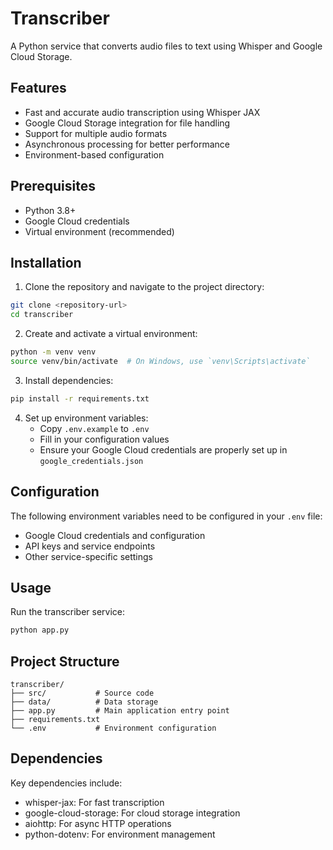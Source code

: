 # Transcriber

A Python service that converts audio files to text using Whisper and Google Cloud Storage.

## Features

- Fast and accurate audio transcription using Whisper JAX
- Google Cloud Storage integration for file handling
- Support for multiple audio formats
- Asynchronous processing for better performance
- Environment-based configuration

## Prerequisites

- Python 3.8+
- Google Cloud credentials
- Virtual environment (recommended)

## Installation

1. Clone the repository and navigate to the project directory:

```bash
git clone <repository-url>
cd transcriber
```

2. Create and activate a virtual environment:

```bash
python -m venv venv
source venv/bin/activate  # On Windows, use `venv\Scripts\activate`
```

3. Install dependencies:

```bash
pip install -r requirements.txt
```

4. Set up environment variables:
   - Copy `.env.example` to `.env`
   - Fill in your configuration values
   - Ensure your Google Cloud credentials are properly set up in `google_credentials.json`

## Configuration

The following environment variables need to be configured in your `.env` file:

- Google Cloud credentials and configuration
- API keys and service endpoints
- Other service-specific settings

## Usage

Run the transcriber service:

```bash
python app.py
```

## Project Structure

```
transcriber/
├── src/           # Source code
├── data/          # Data storage
├── app.py         # Main application entry point
├── requirements.txt
└── .env           # Environment configuration
```

## Dependencies

Key dependencies include:

- whisper-jax: For fast transcription
- google-cloud-storage: For cloud storage integration
- aiohttp: For async HTTP operations
- python-dotenv: For environment management
